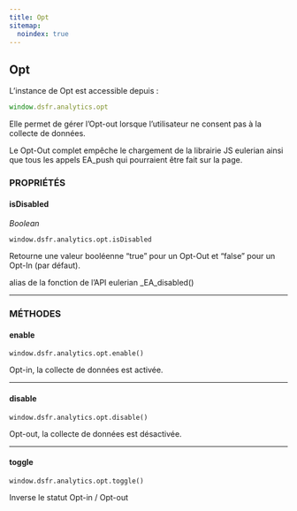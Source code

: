 ```yaml
---
title: Opt
sitemap:
  noindex: true
---
```


## Opt

L’instance de Opt est accessible depuis :

```javascript
window.dsfr.analytics.opt
```

Elle permet de gérer l’Opt-out lorsque l’utilisateur ne consent pas à la collecte de données.

Le Opt-Out complet empêche le chargement de la librairie JS eulerian ainsi que tous les appels EA_push qui pourraient être fait sur la page.

### PROPRIÉTÉS

#### isDisabled

_Boolean_

`window.dsfr.analytics.opt.isDisabled`

Retourne une valeur booléenne “true” pour un Opt-Out et “false” pour un Opt-In (par défaut).

alias de la fonction de l’API eulerian _EA_disabled()

* * *

### MÉTHODES

#### enable

`window.dsfr.analytics.opt.enable()`

Opt-in, la collecte de données est activée.

* * *

#### disable

`window.dsfr.analytics.opt.disable()`

Opt-out, la collecte de données est désactivée.

* * *

#### toggle

`window.dsfr.analytics.opt.toggle()`

Inverse le statut Opt-in / Opt-out
